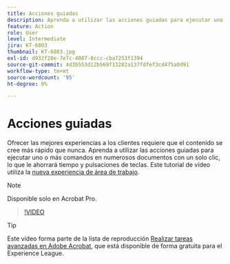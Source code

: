 ```yaml
---
title: Acciones guiadas
description: Aprenda a utilizar las acciones guiadas para ejecutar uno o varios comandos en numerosos documentos con un solo clic
feature: Action
role: User
level: Intermediate
jira: KT-6803
thumbnail: KT-6803.jpg
exl-id: d932f20e-7e7c-4087-8ccc-cba7253f1394
source-git-commit: 4d3b553d12b569f13282a137fdfef3cd475a0d91
workflow-type: tm+mt
source-wordcount: '95'
ht-degree: 0%

---
```


# Acciones guiadas

Ofrecer las mejores experiencias a los clientes requiere que el contenido se cree más rápido que nunca. Aprenda a utilizar las acciones guiadas para ejecutar uno o más comandos en numerosos documentos con un solo clic, lo que le ahorrará tiempo y pulsaciones de teclas. Este tutorial de vídeo utiliza la [nueva experiencia de área de trabajo](../getting-started/new-workspace.md).

>[!NOTE]
>
>Disponible solo en Acrobat Pro.

>[!VIDEO](https://video.tv.adobe.com/v/3433138?quality=12&learn=on&hidetitle=true)

>[!TIP]
>
>Este vídeo forma parte de la lista de reproducción [Realizar tareas avanzadas en Adobe Acrobat](https://experienceleague.adobe.com/en/playlists/acrobat-peform-advanced-tasks), que está disponible de forma gratuita para el Experience League.
